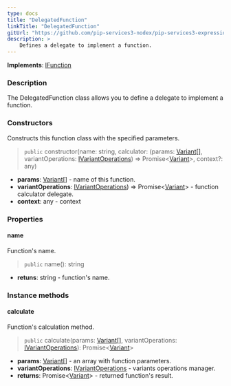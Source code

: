 ```yaml
---
type: docs
title: "DelegatedFunction"
linkTitle: "DelegatedFunction"
gitUrl: "https://github.com/pip-services3-nodex/pip-services3-expressions-nodex"
description: > 
    Defines a delegate to implement a function.
---
```


**Implements**: [IFunction](../ifunction)

### Description

The DelegatedFunction class allows you to define a delegate to implement a function.

### Constructors
Constructs this function class with the specified parameters.

> `public` constructor(name: string, calculator: (params: [Variant[]](../../../variants/variant), variantOperations: [IVariantOperations](../../../variants/ivariant_operations)) => Promise<[Variant](../../../variants/variant)>, context?: any)

- **params**: [Variant[]](../../../variants/variant) - name of this function.
- **variantOperations**: [IVariantOperations](../../../variants/ivariant_operations)) => Promise<[Variant](../../../variants/variant)> - function calculator delegate.
- **context**: any - context

### Properties

#### name
Function's name.
> `public` name(): string

- **retuns**: string - function's name.

### Instance methods

#### calculate
Function's calculation method.

> `public` calculate(params: [Variant[]](../../../variants/variant), variantOperations: [IVariantOperations](../../../variants/ivariant_operations)): Promise<[Variant](../../../variants/variant)>

- **params**: [Variant[]](../../../variants/variant) - an array with function parameters.
- **variantOperations**: [IVariantOperations](../../../variants/ivariant_operations) - variants operations manager.
- **returns**: Promise<[Variant](../../../variants/variant)> - returned function's result.
